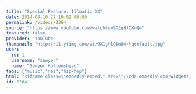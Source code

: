```yaml
---
title: "Special Feature: Illmatic XX"
date: 2014-04-10 22:10:02 00:00
permalink: /videos/2264
source: "https://www.youtube.com/watch?v=9X1gHlCKnQ4"
featured: false
provider: "YouTube"
thumbnail: "http://i1.ytimg.com/vi/9X1gHlCKnQ4/hqdefault.jpg"
user:
  id: 1
  username: "sawyer"
  name: "Sawyer Hollenshead"
tags: ["music","nas","hip-hop"]
html: "<iframe class=\"embedly-embed\" src=\"//cdn.embedly.com/widgets/media.html?src=http%3A%2F%2Fwww.youtube.com%2Fembed%2F9X1gHlCKnQ4%3Fwmode%3Dtransparent%26feature%3Doembed&wmode=transparent&url=http%3A%2F%2Fwww.youtube.com%2Fwatch%3Fv%3D9X1gHlCKnQ4&image=http%3A%2F%2Fi1.ytimg.com%2Fvi%2F9X1gHlCKnQ4%2Fhqdefault.jpg&key=daaebf4d9cdd46779200162d0ca86e20&type=text%2Fhtml&schema=youtube\" width=\"854\" height=\"480\" scrolling=\"no\" frameborder=\"0\" allowfullscreen></iframe>"
id: 2264
---
```


